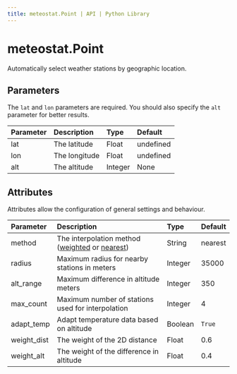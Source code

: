 ```yaml
---
title: meteostat.Point | API | Python Library
---
```


# meteostat.Point

Automatically select weather stations by geographic location.

## Parameters

The `lat` and `lon` parameters are required. You should also specify the `alt` parameter for better results.

| **Parameter** | **Description** | **Type** | **Default** |
|:--------------|:----------------|:---------|:------------|
| lat           | The latitude    | Float    | undefined   |
| lon           | The longitude   | Float    | undefined   |
| alt           | The altitude    | Integer  | None        |

## Attributes

Attributes allow the configuration of general settings and behaviour.

| **Parameter** | **Description**                                                                                                              | **Type** | **Default** |
|:--------------|:-----------------------------------------------------------------------------------------------------------------------------|:---------|:------------|
| method        | The interpolation method ([weighted](/python/point.html#weighted-average) or [nearest](/python/point.html#nearest-neighbor)) | String   | nearest     |
| radius        | Maximum radius for nearby stations in meters                                                                                 | Integer  | 35000       |
| alt_range     | Maximum difference in altitude meters                                                                                        | Integer  | 350         |
| max_count     | Maximum number of stations used for interpolation                                                                            | Integer  | 4           |
| adapt_temp    | Adapt temperature data based on altitude                                                                                     | Boolean  | `True`      |
| weight_dist   | The weight of the 2D distance                                                                                                | Float    | 0.6         |
| weight_alt    | The weight of the difference in altitude                                                                                     | Float    | 0.4         |
